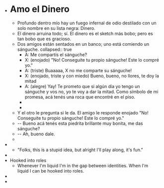 - # Amo el Dinero
	- Profundo dentro mío hay un fuego infernal de odio destilado con un solo nombre en su lista negra: Dinero.
	- El dinero arruina todo; sí. El dinero es el sketch más bobo; pero es tan bobo que es gracioso.
	- Dos amigos están sentados en un banco; uno está comiendo un sánguche.
	  collapsed:: true
		- A: Me compartís el sánguche?
		- X: (enojado) "No! Conseguite tu propio sánguche! Este lo compré yo."
		- A: (triste) Buaaaaa, X no me comparte su sánguche!
		- X: (enojado, triste y con miedo) Bueno, bueno, no llores, te doy la mitad
		- A: (alegre) Yay! Te prometo que si algún día yo tengo un sánguche y vos no, yo te voy a dar la mitad. Como símbolo de mi promesa, acá tenés una roca que encontré en el piso.
		-
		-
	- Y el otro le pregunta si le da. El amigo le responde enojado "No! Conseguite tu propio sánguche! Este lo compré yo."
	- -- Bueno acá tenés esta piedrita brillante muy bonita, me das sánguche?
	- -- Ah, bueno dale.
	-
-
	- "Folks, this is a stupid idea, but alright I'll play along, it's fun."
-
- Hooked into roles
	- Whenever I'm liquid I'm in the gap between identities. When I'm liquid I can be hooked into roles.
-
-